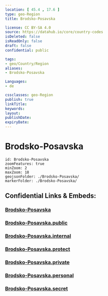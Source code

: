 ```yaml
---
location: [ 45.4 , 17.6 ] 
type: geo-Region
title: Brodsko-Posavska

license: CC BY-SA 4.0
source: https://datahub.io/core/country-codes
isDeleted: false
isReadOnly: false
draft: false
confidential: public

tags:
- geo/Country/Region
aliases:
- Brodsko-Posavska

Languages:
- de

cssclasses: geo-Region
publish: true
linkTitle: 
keywords: 
layout: 
publishDate: 
expiryDate: 
---
```


# Brodsko-Posavska

```leaflet
id: Brodsko-Posavska
zoomFeatures: true 
minZoom: 2 
maxZoom: 18
geojsonFolder: ./Brodsko-Posavska/
markerFolder: ./Brodsko-Posavska/
```


## Confidential Links & Embeds: 

### [Brodsko-Posavska](/_Standards/Earth/Continent/Europe/Europe~Central/Croatia/Counties/Brodsko-Posavska.md) 

### [Brodsko-Posavska.public](/_public/Earth/Continent/Europe/Europe~Central/Croatia/Counties/Brodsko-Posavska.public.md) 

### [Brodsko-Posavska.internal](/_internal/Earth/Continent/Europe/Europe~Central/Croatia/Counties/Brodsko-Posavska.internal.md) 

### [Brodsko-Posavska.protect](/_protect/Earth/Continent/Europe/Europe~Central/Croatia/Counties/Brodsko-Posavska.protect.md) 

### [Brodsko-Posavska.private](/_private/Earth/Continent/Europe/Europe~Central/Croatia/Counties/Brodsko-Posavska.private.md) 

### [Brodsko-Posavska.personal](/_personal/Earth/Continent/Europe/Europe~Central/Croatia/Counties/Brodsko-Posavska.personal.md) 

### [Brodsko-Posavska.secret](/_secret/Earth/Continent/Europe/Europe~Central/Croatia/Counties/Brodsko-Posavska.secret.md)

